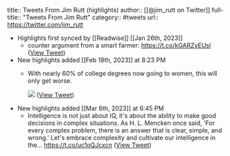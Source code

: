 title:: Tweets From Jim Rutt (highlights)
author:: [[@jim_rutt on Twitter]]
full-title:: "Tweets From Jim Rutt"
category:: #tweets
url:: https://twitter.com/jim_rutt

- Highlights first synced by [[Readwise]] [[Jan 26th, 2023]]
	- counter argument from a smart farmer: https://t.co/kGARZyEUsl ([View Tweet](https://twitter.com/jim_rutt/status/1618332272083742721))
- New highlights added [[Feb 18th, 2023]] at 8:23 PM
	- With nearly 60% of college degrees now going to women, this will only get worse. 
	  
	  ![](https://pbs.twimg.com/media/FpLqE8tWAAAUZSh.jpg) ([View Tweet](https://twitter.com/jim_rutt/status/1626619789383725056))
- New highlights added [[Mar 6th, 2023]] at 6:45 PM
	- Intelligence is not just about IQ, it's about the ability to make good decisions in complex situations. As H. L. Mencken once said, 'For every complex problem, there is an answer that is clear, simple, and wrong.' Let's embrace complexity and cultivate our intelligence in the… https://t.co/uc1oQJcxcn ([View Tweet](https://twitter.com/jim_rutt/status/1631056457767501834))